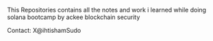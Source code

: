 This Repositories contains all the notes and work i learned while doing solana bootcamp by ackee blockchain security

Contact: 
X@ihtishamSudo 